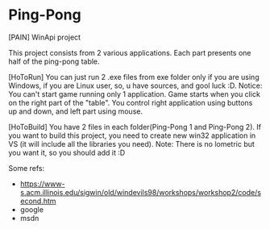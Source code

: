 # Ping-Pong

[PAIN] WinApi project

This project consists from 2 various applications. Each part presents one half of the ping-pong table. 

[HoToRun] You can just run 2 .exe files from exe folder only if you are using Windows, if you are Linux user, so, u have sources, and gool luck :D. 
Notice: You can't start game running only 1 application. Game starts when you click on the right part of the "table". You control right application using
buttons up and down, and left part using mouse.

[HoToBuild] You have 2 files in each folder(Ping-Pong 1 and Ping-Pong 2). If you want to build this project, you need to create new win32 application in VS (it will include
all the libraries you need).
Note: There is no lometric but you want it, so you should add it :D

Some refs:
* https://www-s.acm.illinois.edu/sigwin/old/windevils98/workshops/workshop2/code/second.htm
* google
* msdn